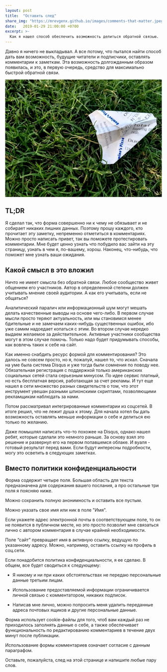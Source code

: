 ```yaml
---
layout: post
title:  "Оставить след"
share_img: "https://mrevgenx.github.io/images/comments-that-matter.jpeg"
date:   2019-01-29 21:00:00 +0700
excerpt: >-
  Как я нашел способ обеспечить возможность делиться обратной связью.
---
```


Давно я ничего не выкладывал. А все потому, что пытался найти способ дать вам возможность, будущие читатели и подписчики, оставлять комментарии к заметкам. Эта возможность долгожданным образом появилась, и это, в первую очередь, средство для максимально быстрой обратной связи.

![comments that matter](/images/comments-that-matter.jpeg "Comments that matter")

## TL;DR

Я сделал так, что форма совершенно ни к чему не обязывает и не собирает никаких лишних данных. Поэтому прошу каждого, кто прочитает эту заметку, непременно отметиться в комментариях. Можно просто написать привет, так вы поможете протестировать комментарии. Мне будет ценно узнать что побудило вас зайти на эту страницу, узнать в чем я, по-вашему, хорош. Наконец, что-нибудь, что поможет мне узнать ваши ожидания.

## Какой смысл в это вложил

Ничто не имеет смысла без обратной связи. Любое сообщество живет общением его участников. Автор в определенной степени должен учитывать мнение своей аудитории. А как его учитывать, если не общаться?

Аналитический паралич или информационный шум могут мешать делать качественные выводы на основе чего-либо. В первом случае мысли просто теряют актуальность, или мы становимся менее бдительные и не замечаем каких-нибудь существенных ошибок, ибо уже самим надоедает копаться с этим. Во втором случае нередко выдаем желаемое за действительное. Активные участники сообщества могут в этом случае помочь. Только надо будет придумывать способы, как вовлечь таких к себе на сайт.

Как именно снабдить ресурс формой для комментирования? Это далось не совсем просто, но я, пожалуй, нашел то, что искал.
Сначала на уме была система Disqus и уже тогда были сомнения по поводу нее. Обязательная регистрация с поддержкой только американских социальных сетей стала серьезным минусом. По идее сервис платный, но есть бесплатная версия, работающая за счет рекламы. И тут еще нашел в сети множество разных свидетельств о том, что этот инструмент увешан разными шпионскими скриптами, позволяющими рекламщикам наблюдать за нами.

Потом рассматривал интегрированные комментарии из соцсетей. В итоге решил, что не лежит душа к этому. Для начала хотел бы дать возможность оставлять меньше информации о себе  и делиться ею только по желанию.

Даже помышлял написать что-то похожее на Disqus, однако нашел ребят, которые сделали это немного раньше. За основу взял это решение и развернул его на первом попавшемся облаке. И вуаля - готовый результат перед вами. Если будут интересны подробности, могу это осветить в следующих заметках.

## Вместо политики конфиденциальности

Форма содержит четыре поля. Большая область для текста предназначена для содержания вашего послания, а про остальные три поля я поясняю ниже.

Можно сохранить полную анонимность и оставить все пустым.

Можно указать свое имя или ник в поле "Имя".

Если укажете адрес электронной почты в соответствующем поле, то он не появится в публичном месте, но это просто позволит мне связаться лично с автором комментария в случае крайней необходимости.

Поле “сайт” превращает имя в активную ссылку, ведущую по указанному адресу. Можно, например, оставить ссылку на профиль в соц.сети.

Если понадобится политика конфиденциальности, я ее сделаю. В общем, все будет сводиться к следующему:

- Я никому и ни при каких обстоятельствах не передаю персональные данные третьим лицам.

- Использование предоставляемой информации ограничивается личной связью с комментатором, никаких подписок.

- Написав мне лично, можно попросить меня удалить переданные адреса почтовых ящиков и другие персональные данные.

Форма использует cookie-файлы для того, чтоб вам каждый раз не приходилось заполнять данные о себе, а также обеспечивает функциональность по редактированию комментариев в течение двух минут после публикации.

Использование формы комментариев означает согласие с данным параграфом.

Оставьте, пожалуйста, след на этой странице и напишите любые пару слов.


<section id="isso-thread" data-isso-id="comments-that-matter"></section>
